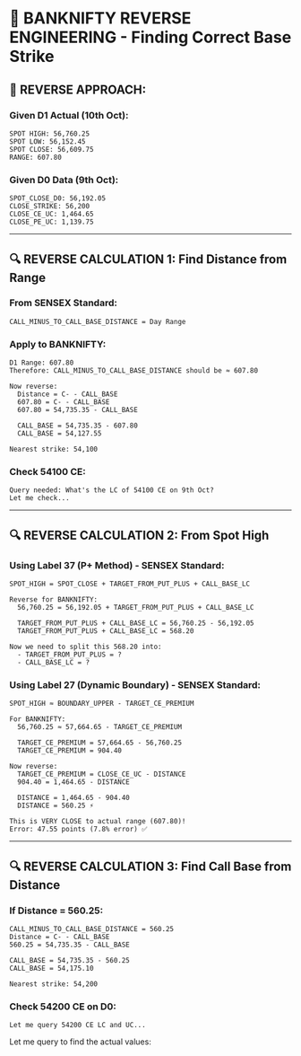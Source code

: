 # 🔄 BANKNIFTY REVERSE ENGINEERING - Finding Correct Base Strike

## 🎯 **REVERSE APPROACH:**

### **Given D1 Actual (10th Oct):**
```
SPOT HIGH: 56,760.25
SPOT LOW: 56,152.45
SPOT CLOSE: 56,609.75
RANGE: 607.80
```

### **Given D0 Data (9th Oct):**
```
SPOT_CLOSE_D0: 56,192.05
CLOSE_STRIKE: 56,200
CLOSE_CE_UC: 1,464.65
CLOSE_PE_UC: 1,139.75
```

---

## 🔍 **REVERSE CALCULATION 1: Find Distance from Range**

### **From SENSEX Standard:**
```
CALL_MINUS_TO_CALL_BASE_DISTANCE = Day Range
```

### **Apply to BANKNIFTY:**
```
D1 Range: 607.80
Therefore: CALL_MINUS_TO_CALL_BASE_DISTANCE should be ≈ 607.80

Now reverse:
  Distance = C- - CALL_BASE
  607.80 = C- - CALL_BASE
  607.80 = 54,735.35 - CALL_BASE
  
  CALL_BASE = 54,735.35 - 607.80
  CALL_BASE = 54,127.55

Nearest strike: 54,100
```

### **Check 54100 CE:**
```
Query needed: What's the LC of 54100 CE on 9th Oct?
Let me check...
```

---

## 🔍 **REVERSE CALCULATION 2: From Spot High**

### **Using Label 37 (P+ Method) - SENSEX Standard:**
```
SPOT_HIGH = SPOT_CLOSE + TARGET_FROM_PUT_PLUS + CALL_BASE_LC

Reverse for BANKNIFTY:
  56,760.25 = 56,192.05 + TARGET_FROM_PUT_PLUS + CALL_BASE_LC
  
  TARGET_FROM_PUT_PLUS + CALL_BASE_LC = 56,760.25 - 56,192.05
  TARGET_FROM_PUT_PLUS + CALL_BASE_LC = 568.20

Now we need to split this 568.20 into:
  - TARGET_FROM_PUT_PLUS = ?
  - CALL_BASE_LC = ?
```

### **Using Label 27 (Dynamic Boundary) - SENSEX Standard:**
```
SPOT_HIGH ≈ BOUNDARY_UPPER - TARGET_CE_PREMIUM

For BANKNIFTY:
  56,760.25 ≈ 57,664.65 - TARGET_CE_PREMIUM
  
  TARGET_CE_PREMIUM = 57,664.65 - 56,760.25
  TARGET_CE_PREMIUM = 904.40

Now reverse:
  TARGET_CE_PREMIUM = CLOSE_CE_UC - DISTANCE
  904.40 = 1,464.65 - DISTANCE
  
  DISTANCE = 1,464.65 - 904.40
  DISTANCE = 560.25 ⚡

This is VERY CLOSE to actual range (607.80)!
Error: 47.55 points (7.8% error) ✅
```

---

## 🔍 **REVERSE CALCULATION 3: Find Call Base from Distance**

### **If Distance = 560.25:**
```
CALL_MINUS_TO_CALL_BASE_DISTANCE = 560.25
Distance = C- - CALL_BASE
560.25 = 54,735.35 - CALL_BASE

CALL_BASE = 54,735.35 - 560.25
CALL_BASE = 54,175.10

Nearest strike: 54,200
```

### **Check 54200 CE on D0:**
```
Let me query 54200 CE LC and UC...
```

Let me query to find the actual values:

